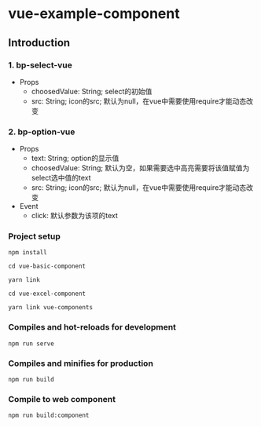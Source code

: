 # vue-example-component
## Introduction
### 1. bp-select-vue
* Props
    - choosedValue: String; select的初始值
    - src: String; icon的src; 默认为null，在vue中需要使用require才能动态改变
### 2. bp-option-vue
* Props
    - text: String; option的显示值
    - choosedValue: String; 默认为空，如果需要选中高亮需要将该值赋值为select选中值的text
    - src: String; icon的src; 默认为null，在vue中需要使用require才能动态改变
* Event
    - click: 默认参数为该项的text

### Project setup
```
npm install

cd vue-basic-component

yarn link

cd vue-excel-component

yarn link vue-components
```

### Compiles and hot-reloads for development
```
npm run serve
```

### Compiles and minifies for production
```
npm run build
```
### Compile to web component
```
npm run build:component
```